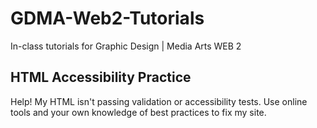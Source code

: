 # GDMA-Web2-Tutorials
In-class tutorials for Graphic Design | Media Arts WEB 2

## HTML Accessibility Practice
Help! My HTML isn't passing validation or accessibility tests. Use online tools and your own knowledge of best practices to fix my site.